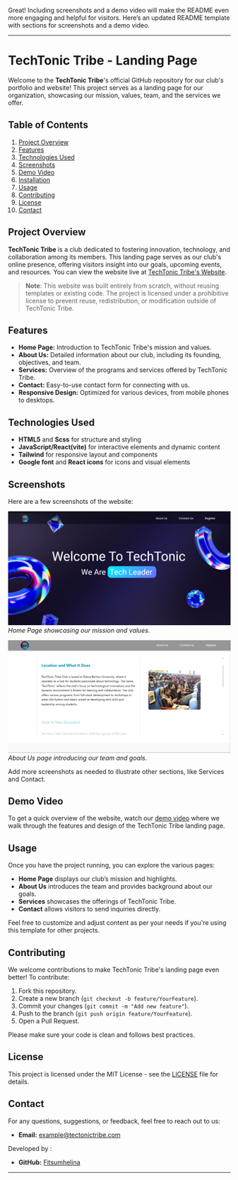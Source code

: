 Great! Including screenshots and a demo video will make the README even more engaging and helpful for visitors. Here’s an updated README template with sections for screenshots and a demo video.

---

# TechTonic Tribe - Landing Page

Welcome to the **TechTonic Tribe**'s official GitHub repository for our club's portfolio and website! This project serves as a landing page for our organization, showcasing our mission, values, team, and the services we offer.

## Table of Contents
1. [Project Overview](#project-overview)
2. [Features](#features)
3. [Technologies Used](#technologies-used)
4. [Screenshots](#screenshots)
5. [Demo Video](#demo-video)
6. [Installation](#installation)
7. [Usage](#usage)
8. [Contributing](#contributing)
9. [License](#license)
10. [Contact](#contact)

## Project Overview

**TechTonic Tribe** is a club dedicated to fostering innovation, technology, and collaboration among its members. This landing page serves as our club's online presence, offering visitors insight into our goals, upcoming events, and resources. You can view the website live at [TechTonic Tribe's Website](https://techtonictribe.netlify.app/).
> **Note**: This website was built entirely from scratch, without reusing templates or existing code. The project is licensed under a prohibitive license to prevent reuse, redistribution, or modification outside of TechTonic Tribe.

## Features

- **Home Page:** Introduction to TechTonic Tribe's mission and values.
- **About Us:** Detailed information about our club, including its founding, objectives, and team.
- **Services:** Overview of the programs and services offered by TechTonic Tribe.
- **Contact:** Easy-to-use contact form for connecting with us.
- **Responsive Design:** Optimized for various devices, from mobile phones to desktops.

## Technologies Used

- **HTML5** and **Scss** for structure and styling
- **JavaScript/React(vite)** for interactive elements and dynamic content
- **Tailwind**  for responsive layout and components
- **Google font** and **React icons** for icons and visual elements

## Screenshots

Here are a few screenshots of the website:

![Home Page](./public/assets/Screenshot2.png)
*Home Page showcasing our mission and values.*

![About Us](./public/assets/Screenshot1.png)
*About Us page introducing our team and goals.*

Add more screenshots as needed to illustrate other sections, like Services and Contact.

## Demo Video

To get a quick overview of the website, watch our [demo video](./public/assets/demo.mp4) where we walk through the features and design of the TechTonic Tribe landing page.

## Usage

Once you have the project running, you can explore the various pages:

- **Home Page** displays our club’s mission and highlights.
- **About Us** introduces the team and provides background about our goals.
- **Services** showcases the offerings of TechTonic Tribe.
- **Contact** allows visitors to send inquiries directly.

Feel free to customize and adjust content as per your needs if you're using this template for other projects.

## Contributing

We welcome contributions to make TechTonic Tribe's landing page even better! To contribute:

1. Fork this repository.
2. Create a new branch (`git checkout -b feature/YourFeature`).
3. Commit your changes (`git commit -m "Add new feature"`).
4. Push to the branch (`git push origin feature/YourFeature`).
5. Open a Pull Request.

Please make sure your code is clean and follows best practices.

## License

This project is licensed under the MIT License - see the [LICENSE](LICENSE) file for details.

## Contact

For any questions, suggestions, or feedback, feel free to reach out to us:

- **Email:** [example@tectonictribe.com](mailto:example@tectonictribe.com)

Developed by :

- **GitHub:** [Fitsumhelina](https://github.com/Fitsumhelina)

---

